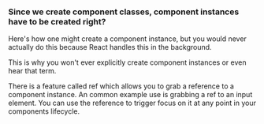 
### Since we create component classes, component instances have to be created right?

Here's how one might create a component instance, but you would never actually do this because React handles this in the
background.

This is why you won't ever explicitly create component instances or even hear that term.

There is a feature called ref which allows you to grab a reference to a component instance. An common example use is grabbing
a ref to an input element. You can use the reference to trigger focus on it at any point in your components lifecycle.

